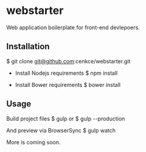 # webstarter
Web application boilerplate for front-end devlepoers.

Installation
---------------------------

$ git clone git@github.com:cenkce/webstarter.git

- Install Nodejs requirements
$ npm install

- Install Bower requirements
$ bower install

Usage
----------------------------
Build project files
$ gulp 
or
$ gulp --production

And preview via BrowserSync
$ gulp watch

More is coming soon.
